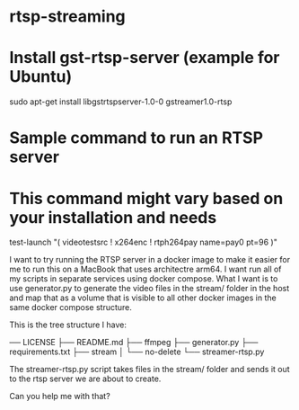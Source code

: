 # rtsp-streaming

# Install gst-rtsp-server (example for Ubuntu)
sudo apt-get install libgstrtspserver-1.0-0 gstreamer1.0-rtsp

# Sample command to run an RTSP server
# This command might vary based on your installation and needs
test-launch "( videotestsrc ! x264enc ! rtph264pay name=pay0 pt=96 )"



I want to try running the RTSP server in a docker image to make it easier for me to run this on a MacBook that uses architectre arm64. I want run all of my scripts in separate services using docker compose. What I want is to use generator.py to generate the video files in the stream/ folder in the host and map that as a volume that is visible to all other docker images in the same docker compose structure. 

This is the tree structure I have:

── LICENSE
├── README.md
├── ffmpeg
├── generator.py
├── requirements.txt
├── stream
│   └── no-delete
└── streamer-rtsp.py

The streamer-rtsp.py script takes files in the stream/ folder and sends it out to the rtsp server we are about to create.

Can you help me with that?

